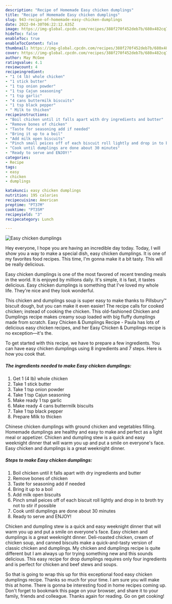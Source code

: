 ```yaml
---
description: "Recipe of Homemade Easy chicken dumplings"
title: "Recipe of Homemade Easy chicken dumplings"
slug: 943-recipe-of-homemade-easy-chicken-dumplings
date: 2022-04-30T06:22:12.635Z
image: https://img-global.cpcdn.com/recipes/388f270f452deb7b/680x482cq70/easy-chicken-dumplings-recipe-main-photo.jpg
hideToc: false
enableToc: true
enableTocContent: false
thumbnail: https://img-global.cpcdn.com/recipes/388f270f452deb7b/680x482cq70/easy-chicken-dumplings-recipe-main-photo.jpg
cover: https://img-global.cpcdn.com/recipes/388f270f452deb7b/680x482cq70/easy-chicken-dumplings-recipe-main-photo.jpg
author: May McGee
ratingvalue: 4.1
reviewcount: 4
recipeingredient:
- "1 (4 lb) whole chicken"
- "1 stick butter"
- "1 tsp onion powder"
- "1 tsp Cajun seasoning"
- "1 tsp garlic"
- "4 cans buttermilk biscuits"
- "1 tsp black pepper"
- " Milk to thicken"
recipeinstructions:
- "Boil chicken until it falls apart with dry ingredients and butter"
- "Remove bones of chicken"
- "Taste for seasoning add if needed"
- "Bring it up to a boil"
- "Add milk open biscuits"
- "Pinch small peices off of each biscuit roll lightly and drop in to broth try not to stir if possible"
- "Cook until dumplings are done about 30 minutes"
- "Ready to serve and ENJOY!"
categories:
- Recipe
tags:
- easy
- chicken
- dumplings

katakunci: easy chicken dumplings 
nutrition: 195 calories
recipecuisine: American
preptime: "PT37M"
cooktime: "PT35M"
recipeyield: "3"
recipecategory: Lunch

---
```



![Easy chicken dumplings](https://img-global.cpcdn.com/recipes/388f270f452deb7b/680x482cq70/easy-chicken-dumplings-recipe-main-photo.jpg)

Hey everyone, I hope you are having an incredible day today. Today, I will show you a way to make a special dish, easy chicken dumplings. It is one of my favorites food recipes. This time, I'm gonna make it a bit tasty. This will be really delicious.

Easy chicken dumplings is one of the most favored of recent trending meals in the world. It is enjoyed by millions daily. It's simple, it is fast, it tastes delicious. Easy chicken dumplings is something that I've loved my whole life. They're nice and they look wonderful.

This chicken and dumplings soup is super easy to make thanks to Pillsbury™ biscuit dough, but you can make it even easier! The recipe calls for cooked chicken; instead of cooking the chicken. This old-fashioned Chicken and Dumplings recipe makes creamy soup loaded with big fluffy dumplings made from scratch. Easy Chicken & Dumplings Recipe - Paula has lots of delicious easy chicken recipes, and her Easy Chicken & Dumplings recipe is no exception—it&#39;s the.


To get started with this recipe, we have to prepare a few ingredients. You can have easy chicken dumplings using 8 ingredients and 7 steps. Here is how you cook that.

<!--inarticleads1-->

##### The ingredients needed to make Easy chicken dumplings:

1. Get 1 (4 lb) whole chicken
1. Take 1 stick butter
1. Take 1 tsp onion powder
1. Take 1 tsp Cajun seasoning
1. Make ready 1 tsp garlic
1. Make ready 4 cans buttermilk biscuits
1. Take 1 tsp black pepper
1. Prepare  Milk to thicken


Chinese chicken dumplings with ground chicken and vegetables filling. Homemade dumplings are healthy and easy to make and perfect as a light meal or appetizer. Chicken and dumpling stew is a quick and easy weeknight dinner that will warm you up and put a smile on everyone&#39;s face. Easy chicken and dumplings is a great weeknight dinner. 

<!--inarticleads2-->

##### Steps to make Easy chicken dumplings:

1. Boil chicken until it falls apart with dry ingredients and butter
1. Remove bones of chicken
1. Taste for seasoning add if needed
1. Bring it up to a boil
1. Add milk open biscuits
1. Pinch small peices off of each biscuit roll lightly and drop in to broth try not to stir if possible
1. Cook until dumplings are done about 30 minutes
1. Ready to serve and ENJOY!

Chicken and dumpling stew is a quick and easy weeknight dinner that will warm you up and put a smile on everyone&#39;s face. Easy chicken and dumplings is a great weeknight dinner. Deli-roasted chicken, cream of chicken soup, and canned biscuits make a quick-and-tasty version of classic chicken and dumplings. My chicken and dumplings recipe is quite different but I am always up for trying something new and this sounds delicious. This easy recipe for drop dumplings requires only four ingredients and is perfect for chicken and beef stews and soups. 

So that is going to wrap this up for this exceptional food easy chicken dumplings recipe. Thanks so much for your time. I am sure you will make this at home. There is gonna be interesting food in home recipes coming up. Don't forget to bookmark this page on your browser, and share it to your family, friends and colleague. Thanks again for reading. Go on get cooking!
